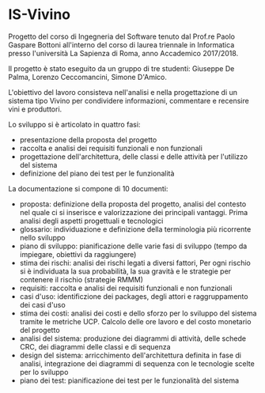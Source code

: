 # IS-Vivino
Progetto del corso di Ingegneria del Software tenuto dal  Prof.re Paolo Gaspare Bottoni all'interno del corso di laurea triennale in Informatica presso l'università La Sapienza di Roma, anno Accademico 2017/2018.

Il progetto è stato eseguito da un gruppo di tre studenti: Giuseppe De Palma, Lorenzo Ceccomancini, Simone D'Amico.

L'obiettivo del lavoro consisteva nell'analisi e nella progettazione di un sistema tipo Vivino per condividere informazioni, commentare e recensire vini e produttori.

Lo sviluppo si è articolato in quattro fasi:
* presentazione della proposta del progetto
* raccolta e analisi dei requisiti funzionali e non funzionali
* progettazione dell'architettura, delle classi e delle attività per l'utilizzo del sistema
* definizione del piano dei test per le funzionalità

La documentazione si compone di 10 documenti:
* proposta: definizione della proposta del progetto, analisi del contesto nel quale ci si inserisce e valorizzazione dei principali vantaggi. Prima analisi degli aspetti progettuali e tecnologici
* glossario: individuazione e definizione della terminologia più ricorrente nello sviluppo
* piano di sviluppo: pianificazione delle varie fasi di sviluppo (tempo da impiegare, obiettivi da raggiungere)
* stima dei rischi: analisi dei rischi legati a diversi fattori, Per ogni rischio si è individuata la sua probabilità, la sua gravità e le strategie per contenere il rischio (strategie RMMM)
* requisiti: raccolta e analisi dei requisiti funzionali e non funzionali
* casi d'uso: identificzione dei packages, degli attori e raggruppamento dei casi d'uso
* stima dei costi: analisi dei costi e dello sforzo per lo sviluppo del sistema tramite le metriche UCP. Calcolo delle ore lavoro e del costo monetario del progetto
* analisi del sistema: produzione dei diagrammi di attività, delle schede CRC, dei diagrammi delle classi e di sequenza
* design del sistema: arricchimento dell'architettura definita in fase di analisi, integrazione dei diagrammi di sequenza con le tecnologie scelte per lo sviluppo
* piano dei test: pianificazione dei test per le funzionalità del sistema
